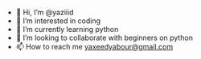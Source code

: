 - 👋 Hi, I’m @yaziiid
- 👀 I’m interested in coding
- 🌱 I’m currently learning python
- 💞️ I’m looking to collaborate with beginners on python
- 📫 How to reach me yaxeedyabour@gmail.com

<!---
yaziiid/yaziiid is a ✨ special ✨ repository because its `README.md` (this file) appears on your GitHub profile.
You can click the Preview link to take a look at your changes.
--->
